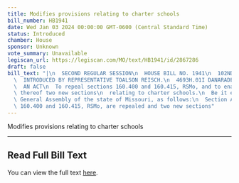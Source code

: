 ```yaml
---
title: Modifies provisions relating to charter schools
bill_number: HB1941
date: Wed Jan 03 2024 00:00:00 GMT-0600 (Central Standard Time)
status: Introduced
chamber: House
sponsor: Unknown
vote_summary: Unavailable
legiscan_url: https://legiscan.com/MO/text/HB1941/id/2867286
draft: false
bill_text: "|\n  SECOND REGULAR SESSION\n  HOUSE BILL NO. 1941\n  102ND GENERAL ASSEMBLY\n\
  \  INTRODUCED BY REPRESENTATIVE TOALSON REISCH.\n  4693H.01I DANARADEMANMILLER,ChiefClerk\n\
  \  AN ACT\n  To repeal sections 160.400 and 160.415, RSMo, and to enact in lieu\
  \ thereof two new sections\n  relating to charter schools.\n  Be it enacted by the\
  \ General Assembly of the state of Missouri, as follows:\n  Section A. Sections\
  \ 160.400 and 160.415, RSMo, are repealed and two new sections"
---
```

Modifies provisions relating to charter schools

---

## Read Full Bill Text

You can view the full text [here](https://legiscan.com/MO/text/HB1941/id/2867286).
